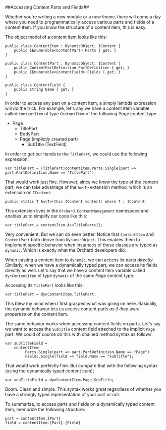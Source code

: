 ##Accessing Content Parts and Fields##

Whether you're writing a new module or a new theme, there will come a day where you need to programmatically access various parts and fields of a content item. If you know the structure of a content item, this is easy.

The object model of a content item looks like this:

    public class ContentItem : DynamicObject, IContent {
        public IEnumerable<ContentPart> Parts { get; }
    }

	public class ContentPart : DynamicObject, IContent {
		public ContentPartDefinition PartDefinition { get; }
		public IEnumerable<ContentField> Fields { get; }
	}

	public class ContentField {
		public string Name { get; }
	}

In order to access any part on a content item, a simply lambda expression will do the trick. For example, let's say we have a content item variable called `contentItem` of type `ContentItem` of the following *Page* content type:

- Page
	- TitlePart
	- BodyPart
	- Page (implictly created part)
		- SubTitle (TextField)


In order to get our hands to the `TitlePart`, we could use the following expression:

	var titlePart = (TitlePart)contentItem.Parts.Single(part => part.PartDefinition.Name == "TitlePart");

That would work just fine. However, since we know the type of the content part, we can take advantage of the `As<T>` extension method, which is an extension on `IContent`:

	public static T As<T>(this IContent content) where T : IContent

This extension lives in the `Orchard.ContentManagement` namespace and enables us to simplify our code like this:

	var titlePart = contentItem.As<TitlePart>();

Very convenient. But we can do even better.
Notice that `ContentItem` and `ContentPart` both derive from `DynamicObject`. This enables them to implement specific behavior when instances of these classes are typed as `dynamic`. Which is exactly what the Orchard developers did.

When casting a content item to `dynamic`, we can access its parts *directly*. Similarly, when we have a dynamically typed part, we can access its fields directly as well. Let's say that we have a content item variable called `dynContentItem` of type `dynamic` of the same *Page* content type.

Accessing its `TitlePart` looks like this:  

	var titlePart = dynContentItem.TitlePart;

This blew my mind when I first grasped what was going on here. Basically, the dynamic behavior lets us access content parts *as if they were properties* on the content item. 

The same behavior works when accessing content fields on parts. Let's say we want to access the `SubTitle` content field attached to the implicit `Page` part. We could of course do this with chained method syntax as follows:

	var subTitleField =
		contentItem
			.Parts.Single(part => part.PartDefinition.Name == "Page")
			.Fields.Single(field => field.Name == "SubTitle");

That would work perfectly fine. But compare that with the following syntax (using the dynamically typed content item);

	var subTitleField = dynContentItem.Page.SubTitle;

Boom. Clean and simple. This syntax works great regardless of whether you have a strongly typed representation of your part or not. 

To summarize, to access parts and fields on a dynamically typed content item, memorize the following structure:

	part = contentItem.{Part}
	field = contentItem.{Part}.{Field}